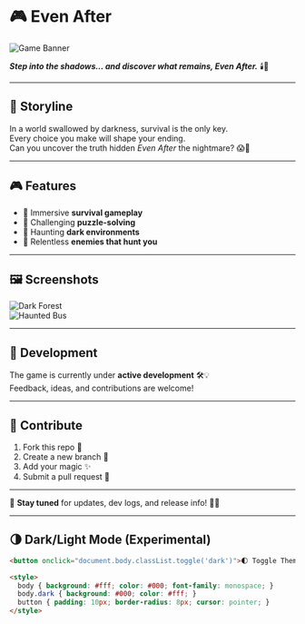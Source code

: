 # 🎮 Even After  

![Game Banner](https://via.placeholder.com/1200x400?text=Even+After+Game+Banner)  

**_Step into the shadows… and discover what remains, Even After._** 🕯️👻  

---

## 🌌 Storyline  

In a world swallowed by darkness, survival is the only key.  
Every choice you make will shape your ending.  
Can you uncover the truth hidden *Even After* the nightmare? 😱🔮  

---

## 🎮 Features  

- 🏃 Immersive **survival gameplay**  
- 🔑 Challenging **puzzle-solving**  
- 🌙 Haunting **dark environments**  
- 👾 Relentless **enemies that hunt you**  

---

## 🖼️ Screenshots  

![Dark Forest](https://via.placeholder.com/600x300?text=Dark+Forest+Scene)  
![Haunted Bus](https://via.placeholder.com/600x300?text=Haunted+Bus+Scene)  

---

## 🚀 Development  

The game is currently under **active development** 🛠️💡  
Feedback, ideas, and contributions are welcome!  

---

## 🤝 Contribute  

1. Fork this repo 🍴  
2. Create a new branch 🌱  
3. Add your magic ✨  
4. Submit a pull request 🔄  

---

💬 **Stay tuned** for updates, dev logs, and release info! 🔔🔥  

---

## 🌗 Dark/Light Mode (Experimental)  

```html
<button onclick="document.body.classList.toggle('dark')">🌓 Toggle Theme</button>

<style>
  body { background: #fff; color: #000; font-family: monospace; }
  body.dark { background: #000; color: #fff; }
  button { padding: 10px; border-radius: 8px; cursor: pointer; }
</style>
